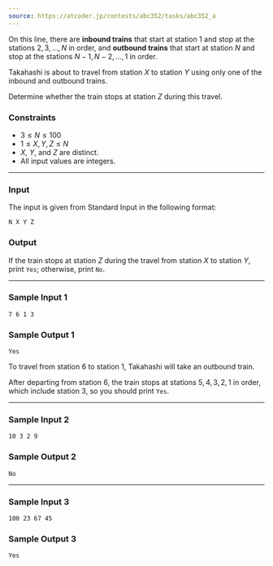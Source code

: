 ```yaml
---
source: https://atcoder.jp/contests/abc352/tasks/abc352_a
---
```


On this line, there are **inbound trains** that start at station $1$ and stop at the stations $2, 3, \ldots, N$ in order, and **outbound trains** that start at station $N$ and stop at the stations $N - 1, N - 2, \ldots, 1$ in order.

Takahashi is about to travel from station $X$ to station $Y$ using only one of the inbound and outbound trains.

Determine whether the train stops at station $Z$ during this travel.

### Constraints

-   $3 \leq N \leq 100$
-   $1 \leq X, Y, Z \leq N$
-   $X$, $Y$, and $Z$ are distinct.
-   All input values are integers.

___

### Input

The input is given from Standard Input in the following format:

```
N X Y Z
```

### Output

If the train stops at station $Z$ during the travel from station $X$ to station $Y$, print `Yes`; otherwise, print `No`.

___

### Sample Input 1

```
7 6 1 3
```

### Sample Output 1

```
Yes
```

To travel from station $6$ to station $1$, Takahashi will take an outbound train.

After departing from station $6$, the train stops at stations $5, 4, 3, 2, 1$ in order, which include station $3$, so you should print `Yes`.

___

### Sample Input 2

```
10 3 2 9
```

### Sample Output 2

```
No
```

___

### Sample Input 3

```
100 23 67 45
```

### Sample Output 3

```
Yes
```
